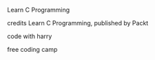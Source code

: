

Learn C Programming

credits Learn C Programming, published by Packt

code with harry

free coding camp
